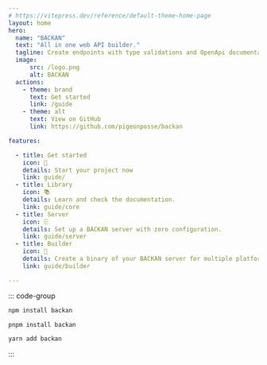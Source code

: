 ```yaml
---
# https://vitepress.dev/reference/default-theme-home-page
layout: home
hero:
  name: "BACKAN"
  text: "All in one web API builder."
  tagline: Create endpoints with type validations and OpenApi documentation, safely and quickly.
  image:
      src: /logo.png
      alt: BACKAN
  actions:
    - theme: brand
      text: Get started
      link: /guide
    - theme: alt
      text: View on GitHub
      link: https://github.com/pigeonposse/backan

features:

  - title: Get started
    icon: 👋
    details: Start your project now
    link: guide/
  - title: Library
    icon: 📚
    details: Learn and check the documentation.
    link: guide/core
  - title: Server
    icon: 🗄️
    details: Set up a BACKAN server with zero configuration.
    link: guide/server
  - title: Builder
    icon: 🔢
    details: Create a binary of your BACKAN server for multiple platforms instantly.
    link: guide/builder

---
```


::: code-group
```bash [npm]
npm install backan
```
```bash [pnpm]
pnpm install backan
```
```bash [yarn]
yarn add backan
```
:::
